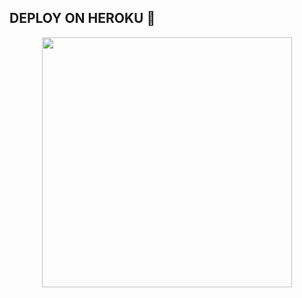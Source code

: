 ## DEPLOY ON HEROKU 🚀

<p align="center"><a href="https://heroku.com/deploy?template=https://github.com/Dev3yad/demusic"><img src="https://img.shields.io/badge/DECODE-HEROKU-blue?style=plastic&logo=heroku&logoColor=yellow"width="400"heigh="8000" /></a></p>

